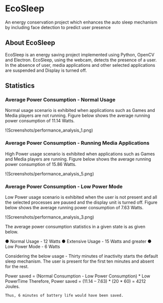 # EcoSleep
An energy conservation project which enhances the auto sleep mechanism by including face detection to predict user presence

## About EcoSleep

EcoSleep is an energy saving project implemented using Python, OpenCV and Electron. EcoSleep, using the webcam, detects the presence of a user. In the absence of user, media applications and other selected
applications are suspended and Display is turned off.

## Statistics

### Average Power Consumption - Normal Usage
Normal usage scenario is exhibited when applications such as Games and
Media players are not running. Figure below shows the average running power
consumption of 11.14 Watts.

!(Screenshots/performance_analysis_1.png)


### Average Power Consumption - Running Media Applications
High Power usage scenario is exhibited when applications such as Games and
Media players are running. Figure below shows the average running power consumption
of 15.86 Watts.

!(Screenshots/performance_analysis_5.png)


### Average Power Consumption - Low Power Mode
Low Power usage scenario is exhibited when the user is not present and all the
selected processes are paused and the display unit is turned off. Figure below shows the
average running power consumption of 7.63 Watts.

!(Screenshots/performance_analysis_3.png)


The average power consumption statistics in a given state is as given below.

● Normal Usage - 12 Watts
● Extensive Usage - 15 Watts and greater
● Low Power Mode - 6 Watts

Considering the below usage -
Thirty minutes of inactivity starts the default sleep mechanism. The user is
present for the first ten minutes and absent for the rest.

Power saved = (Normal Consumption - Low Power Consumption) * Low PowerTime
Therefore,
Power saved = (11.14 – 7.63) * (20 * 60) = 4212 Joules.

`Thus, 6 minutes of battery life would have been saved.`
